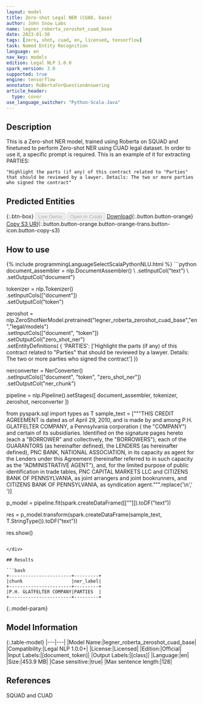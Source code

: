 ```yaml
---
layout: model
title: Zero-shot Legal NER (CUAD, base)
author: John Snow Labs
name: legner_roberta_zeroshot_cuad_base
date: 2023-01-30
tags: [zero, shot, cuad, en, licensed, tensorflow]
task: Named Entity Recognition
language: en
nav_key: models
edition: Legal NLP 1.0.0
spark_version: 3.0
supported: true
engine: tensorflow
annotator: RoBertaForQuestionAnswering
article_header:
  type: cover
use_language_switcher: "Python-Scala-Java"
---
```


## Description

This is a Zero-shot NER model, trained using Roberta on SQUAD and finetuned to perform Zero-shot NER using CUAD legal dataset. In order to use it, a specific prompt is required. This is an example of it for extracting PARTIES:

```
"Highlight the parts (if any) of this contract related to "Parties" that should be reviewed by a lawyer. Details: The two or more parties who signed the contract"
```

## Predicted Entities



{:.btn-box}
<button class="button button-orange" disabled>Live Demo</button>
<button class="button button-orange" disabled>Open in Colab</button>
[Download](https://s3.amazonaws.com/auxdata.johnsnowlabs.com/legal/models/legner_roberta_zeroshot_cuad_base_en_1.0.0_3.0_1675088394988.zip){:.button.button-orange}
[Copy S3 URI](s3://auxdata.johnsnowlabs.com/legal/models/legner_roberta_zeroshot_cuad_base_en_1.0.0_3.0_1675088394988.zip){:.button.button-orange.button-orange-trans.button-icon.button-copy-s3}

## How to use



<div class="tabs-box" markdown="1">
{% include programmingLanguageSelectScalaPythonNLU.html %}
```python
document_assembler = nlp.DocumentAssembler() \
    .setInputCol("text") \
    .setOutputCol("document")

tokenizer = nlp.Tokenizer()\
    .setInputCols(["document"])\
    .setOutputCol("token")

zeroshot = nlp.ZeroShotNerModel.pretrained("legner_roberta_zeroshot_cuad_base","en","legal/models")\
    .setInputCols(["document", "token"])\
    .setOutputCol("zero_shot_ner")\
    .setEntityDefinitions(
        {
            'PARTIES': ['Highlight the parts (if any) of this contract related to "Parties" that should be reviewed by a lawyer. Details: The two or more parties who signed the contract']
        })

nerconverter = NerConverter()\
  .setInputCols(["document", "token", "zero_shot_ner"])\
  .setOutputCol("ner_chunk")


pipeline = nlp.Pipeline().setStages([
    document_assembler,
    tokenizer,
    zeroshot,
    nerconverter
])

from pyspark.sql import types as T
sample_text = ["""THIS CREDIT AGREEMENT is dated as of April 29, 2010, and is made by and
        among P.H. GLATFELTER COMPANY, a Pennsylvania corporation ( the "COMPANY") and
        certain of its subsidiaries. Identified on the signature pages hereto (each a
        "BORROWER" and collectively, the "BORROWERS"), each of the GUARANTORS (as
        hereinafter defined), the LENDERS (as hereinafter defined), PNC BANK, NATIONAL
        ASSOCIATION, in its capacity as agent for the Lenders under this Agreement
        (hereinafter referred to in such capacity as the "ADMINISTRATIVE AGENT"), and,
        for the limited purpose of public identification in trade tables, PNC CAPITAL
        MARKETS LLC and CITIZENS BANK OF PENNSYLVANIA, as joint arrangers and joint
        bookrunners, and CITIZENS BANK OF PENNSYLVANIA, as syndication agent.""".replace('\n',' ')]

p_model = pipeline.fit(spark.createDataFrame([[""]]).toDF("text"))

res = p_model.transform(spark.createDataFrame(sample_text, T.StringType()).toDF("text"))

res.show()
```

</div>

## Results

```bash
+-----------------------+---------+
|chunk                  |ner_label|
+-----------------------+---------+
|P.H. GLATFELTER COMPANY|PARTIES  |
+-----------------------+---------+
```

{:.model-param}
## Model Information

{:.table-model}
|---|---|
|Model Name:|legner_roberta_zeroshot_cuad_base|
|Compatibility:|Legal NLP 1.0.0+|
|License:|Licensed|
|Edition:|Official|
|Input Labels:|[document, token]|
|Output Labels:|[class]|
|Language:|en|
|Size:|453.9 MB|
|Case sensitive:|true|
|Max sentence length:|128|

## References

SQUAD and CUAD